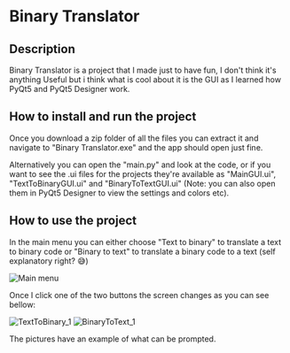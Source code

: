 # Binary Translator

## Description
Binary Translator is a project that I made just to have fun, I don't think it's anything Useful but i think what is cool about it is the GUI as I learned how PyQt5 and PyQt5 Designer work.

## How to install and run the project
Once you download a zip folder of all the files you can extract it and navigate to "Binary Translator.exe" and the app should open just fine.

Alternatively you can open the "main.py" and look at the code, or if you want to see the .ui files for the projects they're available as "MainGUI.ui", "TextToBinaryGUI.ui" and "BinaryToTextGUI.ui" (Note: you can also open them in PyQt5 Designer to view the settings and colors etc).

## How to use the project

In the main menu you can either choose "Text to binary" to translate a text to binary code or "Binary to text" to translate a binary code to a text (self explanatory right? :sweat_smile:)



![Main menu](https://user-images.githubusercontent.com/79023856/184954804-822891d3-01a6-464f-91d9-884fa428747f.png)

Once I click one of the two buttons the screen changes as you can see bellow:

![TextToBinary_1](https://user-images.githubusercontent.com/79023856/184954855-82cf5e58-4897-482a-baa7-4d9ee3948fa3.png)
![BinaryToText_1](https://user-images.githubusercontent.com/79023856/184955524-bb0d2b9a-f9ea-47c2-976b-27cd7fc6b40c.png)

The pictures have an example of what can be prompted. 
